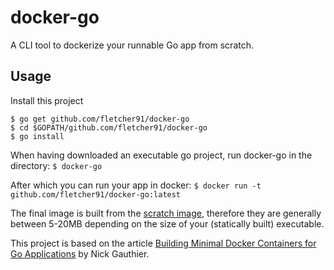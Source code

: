 # docker-go

A CLI tool to dockerize your runnable Go app from scratch.

## Usage
Install this project
```
$ go get github.com/fletcher91/docker-go
$ cd $GOPATH/github.com/fletcher91/docker-go
$ go install
```

When having downloaded an executable go project, run docker-go in the directory:
`$ docker-go`

After which you can run your app in docker:
`$ docker run -t github.com/fletcher91/docker-go:latest`

The final image is built from the [scratch image](https://hub.docker.com/_/scratch/), therefore they are generally between 5-20MB depending on the size of your (statically built) executable.

This project is based on the article [Building Minimal Docker Containers for Go Applications](https://blog.codeship.com/building-minimal-docker-containers-for-go-applications/) by Nick Gauthier.

